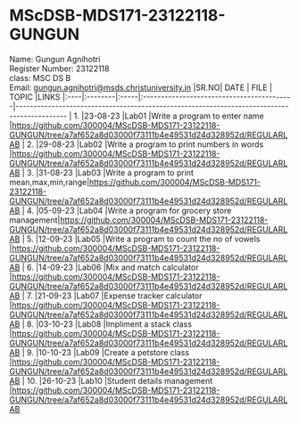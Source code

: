 # MScDSB-MDS171-23122118-GUNGUN

Name: Gungun Agnihotri   
Register Number: 23122118   
class: MSC DS B   
Email: gungun.agnihotri@msds.christuniversity.in
|SR.NO|   DATE  | FILE |            TOPIC                          |LINKS
|:----|:--------|:-----|:------------------------------------------|--------------------------------------------------------------------------------------------
| 1.  |23-08-23 |Lab01 |Write a program to enter name              |https://github.com/300004/MScDSB-MDS171-23122118-GUNGUN/tree/a7af652a8d03000f73111b4e49531d24d328952d/REGULARLAB
| 2.  |29-08-23 |Lab02 |Write a program to print numbers in words  |https://github.com/300004/MScDSB-MDS171-23122118-GUNGUN/tree/a7af652a8d03000f73111b4e49531d24d328952d/REGULARLAB
| 3.  |31-08-23 |Lab03 |Write a program to print mean,max,min,range|https://github.com/300004/MScDSB-MDS171-23122118-GUNGUN/tree/a7af652a8d03000f73111b4e49531d24d328952d/REGULARLAB
| 4.  |05-09-23 |Lab04 |Write a program for grocery store management|https://github.com/300004/MScDSB-MDS171-23122118-GUNGUN/tree/a7af652a8d03000f73111b4e49531d24d328952d/REGULARLAB
| 5.  |12-09-23 |Lab05 |Write a program to count the no of vowels  |https://github.com/300004/MScDSB-MDS171-23122118-GUNGUN/tree/a7af652a8d03000f73111b4e49531d24d328952d/REGULARLAB
| 6.  |14-09-23 |Lab06 |Mix and match calculator                   |https://github.com/300004/MScDSB-MDS171-23122118-GUNGUN/tree/a7af652a8d03000f73111b4e49531d24d328952d/REGULARLAB
| 7.  |21-09-23 |Lab07 |Expense tracker calculator                 |https://github.com/300004/MScDSB-MDS171-23122118-GUNGUN/tree/a7af652a8d03000f73111b4e49531d24d328952d/REGULARLAB
| 8.  |03-10-23 |Lab08 |Impliment a stack class                    |https://github.com/300004/MScDSB-MDS171-23122118-GUNGUN/tree/a7af652a8d03000f73111b4e49531d24d328952d/REGULARLAB
| 9.  |10-10-23 |Lab09 |Create a petstore class                    |https://github.com/300004/MScDSB-MDS171-23122118-GUNGUN/tree/a7af652a8d03000f73111b4e49531d24d328952d/REGULARLAB
| 10. |26-10-23 |Lab10 |Student details management                 |https://github.com/300004/MScDSB-MDS171-23122118-GUNGUN/tree/a7af652a8d03000f73111b4e49531d24d328952d/REGULARLAB
